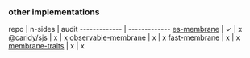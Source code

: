 ### other implementations

repo  | n-sides  | audit
------------- | -------------
[es-membrane][es-membrane]  | ✓ | x
[@caridy/sjs][@caridy/sjs]  | x | x
[observable-membrane][observable-membrane]  | x | x
[fast-membrane][fast-membrane]  | x | x
[membrane-traits][membrane-traits]  | x | x



[es-membrane]: https://github.com/ajvincent/es-membrane "es-membrane"
[@caridy/sjs]: https://github.com/caridy/secure-javascript-environment/ "secure-javascript-environment"
[observable-membrane]: https://github.com/salesforce/observable-membrane "observable-membrane"
[fast-membrane]: https://github.com/pmdartus/fast-membrane "fast-membrane"
[membrane-traits]: https://github.com/Gozala/membrane-traits "membrane-traits"
